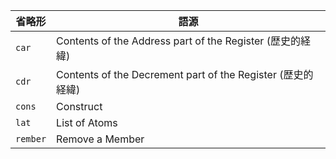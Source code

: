 省略形 | 語源
-- | --
`car` | Contents of the Address part of the Register (歴史的経緯)
`cdr` | Contents of the Decrement part of the Register (歴史的経緯)
`cons` | Construct
`lat` | List of Atoms
`rember` | Remove a Member
